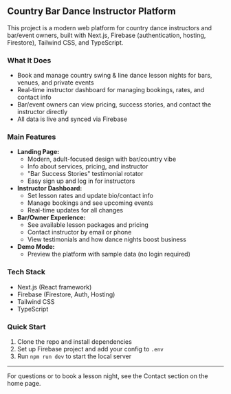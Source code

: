 ## Country Bar Dance Instructor Platform

This project is a modern web platform for country dance instructors and bar/event owners, built with Next.js, Firebase (authentication, hosting, Firestore), Tailwind CSS, and TypeScript.

### What It Does
* Book and manage country swing & line dance lesson nights for bars, venues, and private events
* Real-time instructor dashboard for managing bookings, rates, and contact info
* Bar/event owners can view pricing, success stories, and contact the instructor directly
* All data is live and synced via Firebase

### Main Features
- **Landing Page:**
  - Modern, adult-focused design with bar/country vibe
  - Info about services, pricing, and instructor
  - "Bar Success Stories" testimonial rotator
  - Easy sign up and log in for instructors
- **Instructor Dashboard:**
  - Set lesson rates and update bio/contact info
  - Manage bookings and see upcoming events
  - Real-time updates for all changes
- **Bar/Owner Experience:**
  - See available lesson packages and pricing
  - Contact instructor by email or phone
  - View testimonials and how dance nights boost business
- **Demo Mode:**
  - Preview the platform with sample data (no login required)

### Tech Stack
- Next.js (React framework)
- Firebase (Firestore, Auth, Hosting)
- Tailwind CSS
- TypeScript

### Quick Start
1. Clone the repo and install dependencies
2. Set up Firebase project and add your config to `.env`
3. Run `npm run dev` to start the local server

---
For questions or to book a lesson night, see the Contact section on the home page.

